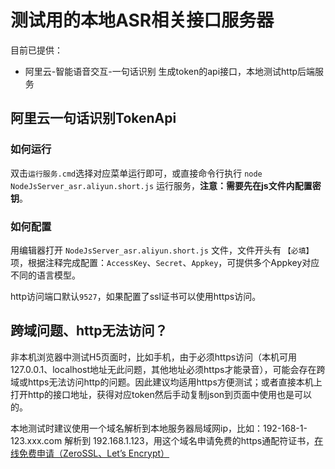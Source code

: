# 测试用的本地ASR相关接口服务器
目前已提供：
- 阿里云-智能语音交互-一句话识别 生成token的api接口，本地测试http后端服务



## 阿里云一句话识别TokenApi
### 如何运行
双击`运行服务.cmd`选择对应菜单运行即可，或直接命令行执行 `node NodeJsServer_asr.aliyun.short.js` 运行服务，**注意：需要先在js文件内配置密钥**。

### 如何配置
用编辑器打开 `NodeJsServer_asr.aliyun.short.js` 文件，文件开头有 `【必填】` 项，根据注释完成配置：`AccessKey`、`Secret`、`Appkey`，可提供多个Appkey对应不同的语言模型。

http访问端口默认`9527`，如果配置了ssl证书可以使用https访问。



## 跨域问题、http无法访问？
非本机浏览器中测试H5页面时，比如手机，由于必须https访问（本机可用127.0.0.1、localhost地址无此问题，其他地址必须https才能录音），可能会存在跨域或https无法访问http的问题。因此建议均适用https方便测试；或者直接本机上打开http的接口地址，获得对应token然后手动复制json到页面中使用也是可以的。

本地测试时建议使用一个域名解析到本地服务器局域网ip，比如：192-168-1-123.xxx.com 解析到 192.168.1.123，用这个域名申请免费的https通配符证书，[在线免费申请（ZeroSSL、Let’s Encrypt）](https://xiangyuecn.github.io/ACME-HTML-Web-Browser-Client/ACME-HTML-Web-Browser-Client.html) 
